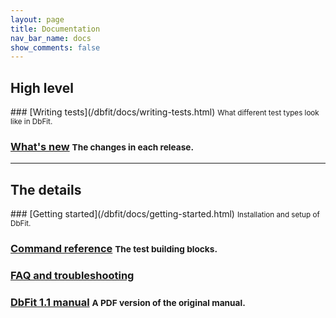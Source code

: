 ```yaml
---
layout: page
title: Documentation
nav_bar_name: docs
show_comments: false
---
```

<div class="row">
  <div class="span3">
    <h2>High level</h2>
  </div>
  <div class="span6" markdown="1">
### [Writing tests](/dbfit/docs/writing-tests.html) <small>What different test types look like in DbFit.</small>

### [What's new](/dbfit/docs/whats-new.html) <small>The changes in each release.</small>

  </div>
</div>

----

<div class="row">
  <div class="span3">
    <h2>The details</h2>
  </div>
  <div class="span6" markdown="1">
### [Getting started](/dbfit/docs/getting-started.html) <small>Installation and setup of DbFit.</small>

### [Command reference](/dbfit/docs/reference.html) <small>The test building blocks.</small>

### [FAQ and troubleshooting](/dbfit/docs/faq.html)

<h3><a href="https://s3.amazonaws.com/dbfit/dbfit-20080822.pdf" onclick="recordOutboundLink(this, 'Documentation', 'Manual', 'Docs');return false;">DbFit 1.1 manual</a> <small>A PDF version of the original manual.</small></h3>
  </div>
</div>

